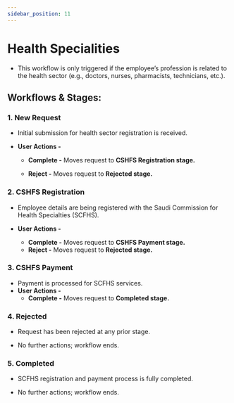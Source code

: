 ```yaml
---
sidebar_position: 11
---
```


# Health Specialities

  - This workflow is only triggered if the employee’s profession is related to the health sector (e.g., doctors, nurses, pharmacists, technicians, etc.).

## Workflows & Stages:

### 1. New Request

  - Initial submission for health sector registration is received.

  - **User Actions -**
    - **Complete -** Moves request to **CSHFS Registration stage.**

    - **Reject -** Moves request to **Rejected stage.**

### 2. CSHFS Registration

  - Employee details are being registered with the Saudi Commission for Health Specialties (SCFHS).

  - **User Actions -**
    - **Complete -** Moves request to **CSHFS Payment stage.**
    - **Reject -** Moves request to **Rejected stage.**

### 3. CSHFS Payment 

  - Payment is processed for SCFHS services.
  - **User Actions -**
    - **Complete -** Moves request to **Completed stage.**

### 4. Rejected

  - Request has been rejected at any prior stage.

  - No further actions; workflow ends.

### 5. Completed

  - SCFHS registration and payment process is fully completed.

  - No further actions; workflow ends.